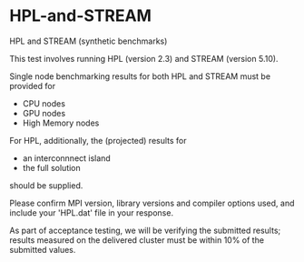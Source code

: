 # HPL-and-STREAM
HPL and STREAM (synthetic benchmarks)

This test involves running HPL (version 2.3) and STREAM (version 5.10). 

Single node benchmarking results for both HPL and STREAM must be provided for 

- CPU nodes
- GPU nodes
- High Memory nodes

For HPL, additionally, the (projected) results for 

- an interconnnect island
- the full solution

should be supplied.

Please confirm MPI version, library versions and compiler options used, and include your 'HPL.dat' file in your response.

As part of acceptance testing, we will be verifying the submitted results; results measured on the delivered cluster must be within 10% of the submitted values.
